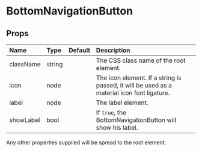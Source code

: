BottomNavigationButton
======================



Props
-----

| Name | Type | Default | Description |
|:-----|:-----|:--------|:------------|
| className | string |  | The CSS class name of the root element. |
| icon | node |  | The icon element. If a string is passed, it will be used as a material icon font ligature. |
| label | node |  | The label element. |
| showLabel | bool |  | If `true`, the BottomNavigationButton will show his label. |

Any other properties supplied will be spread to the root element.
